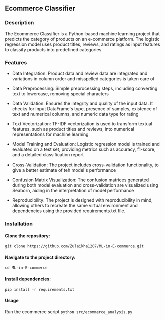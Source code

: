 ## Ecommerce Classifier

### Description
The Ecommerce Classifier is a Python-based machine learning project that predicts the category of products on an e-commerce platform. The logistic regression model uses product titles, reviews, and ratings as input features to classify products into predefined categories.

### Features
- Data Integration: Product data and review data are integrated and variations in column order and misspelled categories is taken care of

- Data Preprocessing: Simple preprocessing steps, including converting text to lowercase, removing special characters

- Data Validation: Ensures the integrity and quality of the input data. It checks for input DataFrame's type, presence of samples, existence of text and numerical columns, and numeric data type for rating

- Text Vectorization: TF-IDF vectorization is used to transform textual features, such as product titles and reviews, into numerical representations for machine learning

- Model Training and Evaluation: Logistic regression model is trained and evaluated on a test set, providing metrics such as accuracy, f1-score, and a detailed classification report

- Cross-Validation: The project includes cross-validation functionality, to give a better estimate of teh model's performance

- Confusion Matrix Visualization: The confusion matrices generated during both model evaluation and cross-validation are visualized using Seaborn, aiding in the interpretation of model performance

- Reproducibility: The project is designed with reproducibility in mind, allowing others to recreate the same virtual environment and dependencies using the provided requirements.txt file.

### Installation

#### Clone the repository:
`git clone https://github.com/Zulaikha1207/ML-in-E-commerce.git`

#### Navigate to the project directory:
`cd ML-in-E-commerce`

#### Install dependencies:
`pip install -r requirements.txt`

#### Usage
Run the ecommerce script
`python src/ecommerce_analysis.py`
